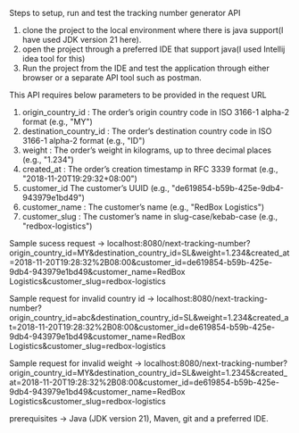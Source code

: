 Steps to setup, run and test the tracking number generator API
1. clone the project to the local environment where there is java support(I have used JDK version 21 here).
2. open the project through a preferred IDE that support java(I used Intellij idea tool for this)
3. Run the project from the IDE and test the application through either browser or a separate API tool such as postman.

This API requires below parameters to be provided in the request URL
1. origin_country_id : The order’s origin country code in ISO 3166-1 alpha-2 format (e.g., "MY")
2. destination_country_id : The order’s destination country code in ISO 3166-1 alpha-2 format (e.g., "ID")
3. weight : The order’s weight in kilograms, up to three decimal places (e.g., "1.234")
4. created_at : The order’s creation timestamp in RFC 3339 format (e.g., "2018-11-20T19:29:32+08:00")
5. customer_id  The customer’s UUID (e.g., "de619854-b59b-425e-9db4-943979e1bd49")
6. customer_name : The customer’s name (e.g., "RedBox Logistics")
7. customer_slug : The customer’s name in slug-case/kebab-case (e.g., "redbox-logistics")

   
Sample sucess request -> localhost:8080/next-tracking-number?origin_country_id=MY&destination_country_id=SL&weight=1.234&created_at=2018-11-20T19:28:32%2B08:00&customer_id=de619854-b59b-425e-9db4-943979e1bd49&customer_name=RedBox Logistics&customer_slug=redbox-logistics

Sample request for invalid country id -> localhost:8080/next-tracking-number?origin_country_id=abc&destination_country_id=SL&weight=1.234&created_at=2018-11-20T19:28:32%2B08:00&customer_id=de619854-b59b-425e-9db4-943979e1bd49&customer_name=RedBox Logistics&customer_slug=redbox-logistics

Sample request for invalid weight -> localhost:8080/next-tracking-number?origin_country_id=MY&destination_country_id=SL&weight=1.2345&created_at=2018-11-20T19:28:32%2B08:00&customer_id=de619854-b59b-425e-9db4-943979e1bd49&customer_name=RedBox Logistics&customer_slug=redbox-logistics


prerequisites -> Java (JDK version 21), Maven, git and a preferred IDE.
